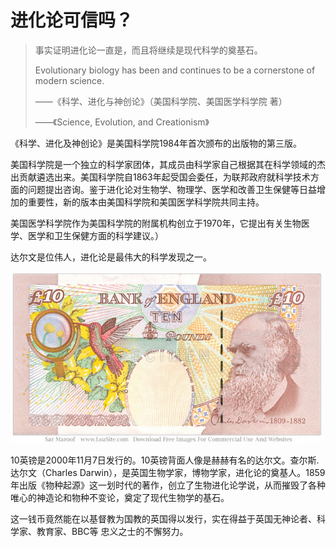 # 进化论可信吗？

> 事实证明进化论一直是，而且将继续是现代科学的奠基石。
>
> Evolutionary biology has been and continues to be a cornerstone of modern science.
>
> ——《科学、进化与神创论》（美国科学院、美国医学科学院 著）
>
> ——《Science, Evolution, and Creationism》


《科学、进化及神创论》是美国科学院1984年首次颁布的出版物的第三版。

美国科学院是一个独立的科学家团体，其成员由科学家自己根据其在科学领域的杰出贡献遴选出来。美国科学院自1863年起受国会委任，为联邦政府就科学技术方面的问题提出咨询。鉴于进化论对生物学、物理学、医学和改善卫生保健等日益增加的重要性，新的版本由美国科学院和美国医学科学院共同主持。

美国医学科学院作为美国科学院的附属机构创立于1970年，它提出有关生物医学、医学和卫生保健方面的科学建议。）


达尔文是位伟人，进化论是最伟大的科学发现之一。

<img src="3.10.1.png" width="500">

10英镑是2000年11月7日发行的。10英镑背面人像是赫赫有名的达尔文。查尔斯.达尔文（Charles Darwin），是英国生物学家，博物学家，进化论的奠基人。1859年出版《物种起源》这一划时代的著作，创立了生物进化论学说，从而摧毁了各种唯心的神造论和物种不变论，奠定了现代生物学的基石。

这一钱币竟然能在以基督教为国教的英国得以发行，实在得益于英国无神论者、科学家、教育家、BBC等 忠义之士的不懈努力。



